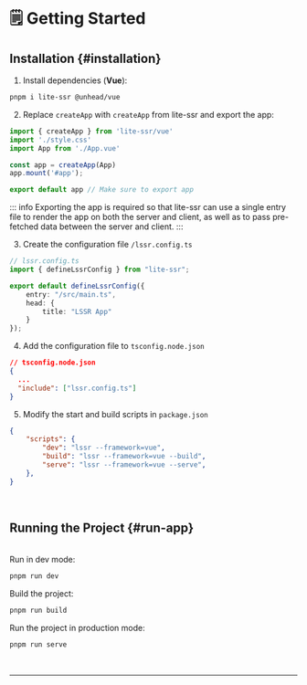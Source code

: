﻿---
sidebar_position: 1
---
# 🗒️ **Getting Started**

## **Installation** {#installation}

1. Install dependencies (**Vue**):
```bash
pnpm i lite-ssr @unhead/vue 
```

2. Replace `createApp` with `createApp` from lite-ssr and export the app:

```ts
import { createApp } from 'lite-ssr/vue'
import './style.css'
import App from './App.vue'

const app = createApp(App)
app.mount('#app');

export default app // Make sure to export app
```

::: info
Exporting the app is required so that lite-ssr can use a single entry file to render the app on both the server and client, as well as to pass pre-fetched data between the server and client.
:::

3. Create the configuration file `/lssr.config.ts`

``` ts
// lssr.config.ts
import { defineLssrConfig } from "lite-ssr";

export default defineLssrConfig({
    entry: "/src/main.ts",
    head: {
        title: "LSSR App"
    }
});
```

4. Add the configuration file to `tsconfig.node.json`

```json
// tsconfig.node.json
{
  ...
  "include": ["lssr.config.ts"]
}
```

5. Modify the start and build scripts in `package.json`

```json
{
    "scripts": {
        "dev": "lssr --framework=vue",
        "build": "lssr --framework=vue --build",
        "serve": "lssr --framework=vue --serve",
    },
}
```

<br />

## **Running the Project** {#run-app}
<br />
Run in dev mode:

```bash
pnpm run dev
```

Build the project:

```bash
pnpm run build
```

Run the project in production mode:

```bash
pnpm run serve
```

<br />

---